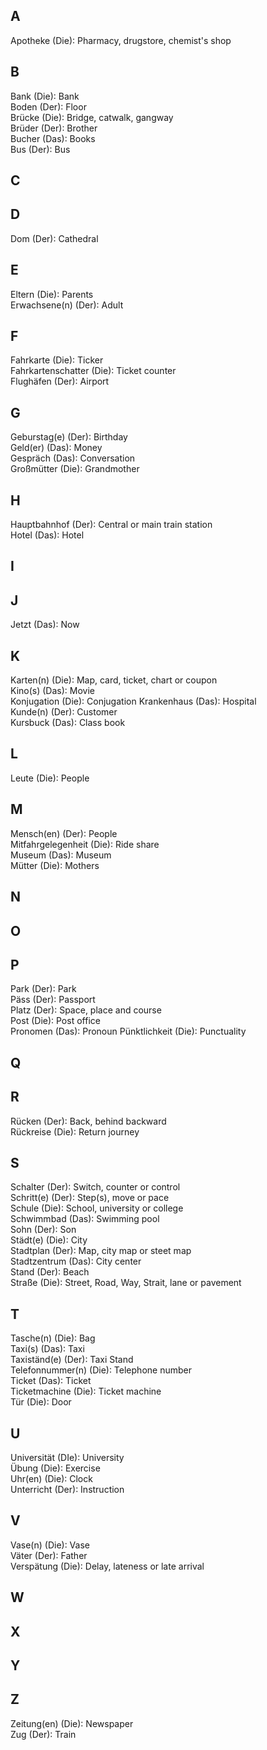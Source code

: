 ## A

Apotheke (Die): Pharmacy, drugstore, chemist's shop  

## B

Bank (Die): Bank  
Boden (Der): Floor  
Brücke (Die): Bridge, catwalk, gangway  
Brüder (Der): Brother  
Bucher (Das): Books  
Bus (Der): Bus  

## C

## D
Dom (Der): Cathedral  

## E
Eltern (Die): Parents  
Erwachsene(n) (Der): Adult  

## F
Fahrkarte (Die): Ticker  
Fahrkartenschatter (Die): Ticket counter  
Flughäfen (Der): Airport  

## G
Geburstag(e) (Der): Birthday  
Geld(er) (Das): Money  
Gespräch (Das): Conversation  
Großmütter (Die): Grandmother  

## H
Hauptbahnhof (Der): Central or main train station  
Hotel (Das): Hotel  


## I
## J
Jetzt (Das): Now  

## K
Karten(n) (Die): Map, card, ticket, chart or coupon  
Kino(s) (Das): Movie  
Konjugation (Die): Conjugation
Krankenhaus (Das): Hospital  
Kunde(n) (Der): Customer  
Kursbuck (Das): Class book  

## L
Leute (Die): People  

## M
Mensch(en) (Der): People  
Mitfahrgelegenheit (Die): Ride share  
Museum (Das): Museum  
Mütter (Die): Mothers  

## N
## O
## P
Park (Der): Park  
Päss (Der): Passport  
Platz (Der): Space, place and course  
Post (Die): Post office  
Pronomen (Das): Pronoun
Pünktlichkeit (Die): Punctuality  

## Q
## R
Rücken (Der): Back, behind backward  
Rückreise (Die): Return journey  

## S
Schalter (Der): Switch, counter or control  
Schritt(e) (Der): Step(s), move or pace  
Schule (Die): School, university or college  
Schwimmbad (Das): Swimming pool  
Sohn (Der): Son  
Städt(e) (Die): City  
Stadtplan (Der): Map, city map or steet map  
Stadtzentrum (Das): City center  
Stand (Der): Beach  
Straße (Die): Street, Road, Way, Strait, lane or pavement  

## T
Tasche(n) (Die): Bag  
Taxi(s) (Das): Taxi  
Taxiständ(e) (Der): Taxi Stand  
Telefonnummer(n) (Die): Telephone number  
Ticket (Das): Ticket  
Ticketmachine (Die): Ticket machine  
Tür (Die): Door  

## U
Universität (DIe): University  
Übung (Die): Exercise  
Uhr(en) (Die): Clock  
Unterricht (Der): Instruction  

## V
Vase(n) (Die): Vase  
Väter (Der): Father  
Verspätung (Die): Delay, lateness or late arrival  

## W
## X
## Y
## Z 
Zeitung(en) (Die): Newspaper  
Zug (Der): Train  